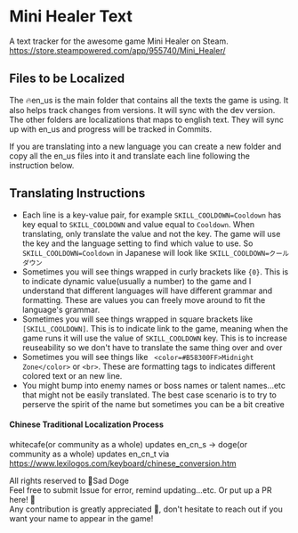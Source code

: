 # Mini Healer Text

A text tracker for the awesome game Mini Healer on Steam. https://store.steampowered.com/app/955740/Mini_Healer/

## Files to be Localized
The 🔥en_us is the main folder that contains all the texts the game is using. It also helps track changes from versions. It will sync with the dev version.
The other folders are localizations that maps to english text. They will sync up with en_us and progress will be tracked in Commits.

If you are translating into a new language you can create a new folder and copy all the en_us files into it and translate each line following the instruction below.

## Translating Instructions
- Each line is a key-value pair, for example `SKILL_COOLDOWN=Cooldown` has key equal to `SKILL_COOLDOWN` and value equal to `Cooldown`. When translating, only translate the value and not the key. The game will use the key and the language setting to find which value to use. So `SKILL_COOLDOWN=Cooldown` in Japanese will look like `SKILL_COOLDOWN=クールダウン`
- Sometimes you will see things wrapped in curly brackets like `{0}`. This is to indicate dynamic value(usually a number) to the game and I understand that different languages will have different grammar and formatting. These are values you can freely move around to fit the language's grammar.
- Sometimes you will see things wrapped in square brackets like `[SKILL_COOLDOWN]`. This is to indicate link to the game, meaning when the game runs it will use the value of `SKILL_COOLDOWN` key. This is to increase reuseability so we don't have to translate the same thing over and over
- Sometimes you will see things like ` <color=#B58300FF>Midnight Zone</color>` or `<br>`. These are formatting tags to indicates different colored text or an new line.
- You might bump into enemy names or boss names or talent names...etc that might not be easily translated. The best case scenario is to try to perserve the spirit of the name but sometimes you can be a bit creative

#### Chinese Traditional Localization Process
whitecafe(or community as a whole) updates en_cn_s -> doge(or community as a whole) updates en_cn_t via https://www.lexilogos.com/keyboard/chinese_conversion.htm




All rights reserved to 💪Sad Doge<br />
Feel free to submit Issue for error, remind updating...etc. Or put up a PR here! 🚀 <br />
Any contribution is greatly appreciated 🙏, don't hesitate to reach out if you want your name to appear in the game!<br />
